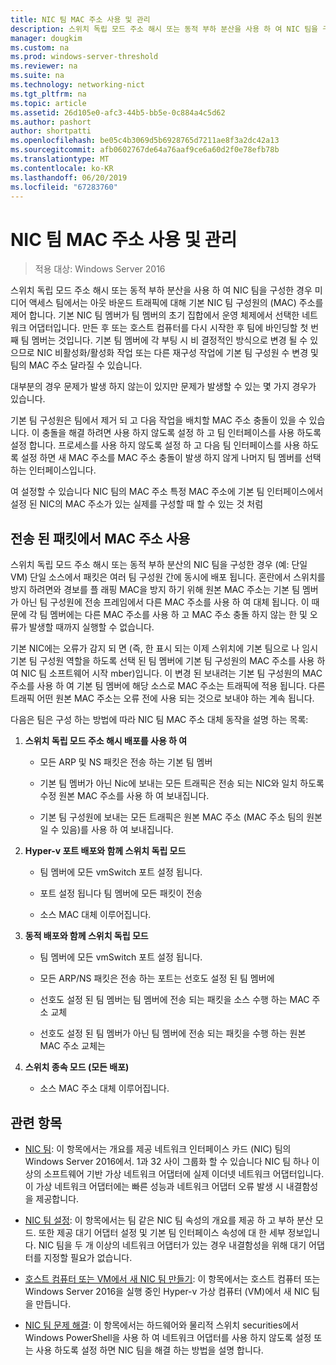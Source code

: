 ```yaml
---
title: NIC 팀 MAC 주소 사용 및 관리
description: 스위치 독립 모드 주소 해시 또는 동적 부하 분산을 사용 하 여 NIC 팀을 구성한 경우 미디어 액세스 팀에서는 아웃 바운드 트래픽에 대해 기본 NIC 팀 구성원의 (MAC) 주소를 제어 합니다. 기본 NIC 팀 멤버가 팀 멤버의 초기 집합에서 운영 체제에서 선택한 네트워크 어댑터입니다.
manager: dougkim
ms.custom: na
ms.prod: windows-server-threshold
ms.reviewer: na
ms.suite: na
ms.technology: networking-nict
ms.tgt_pltfrm: na
ms.topic: article
ms.assetid: 26d105e0-afc3-44b5-bb5e-0c884a4c5d62
ms.author: pashort
author: shortpatti
ms.openlocfilehash: be05c4b3069d5b6928765d7211ae8f3a2dc42a13
ms.sourcegitcommit: afb0602767de64a76aaf9ce6a60d2f0e78efb78b
ms.translationtype: MT
ms.contentlocale: ko-KR
ms.lasthandoff: 06/20/2019
ms.locfileid: "67283760"
---
```

# <a name="nic-teaming-mac-address-use-and-management"></a>NIC 팀 MAC 주소 사용 및 관리

>적용 대상: Windows Server 2016

스위치 독립 모드 주소 해시 또는 동적 부하 분산을 사용 하 여 NIC 팀을 구성한 경우 미디어 액세스 팀에서는 아웃 바운드 트래픽에 대해 기본 NIC 팀 구성원의 (MAC) 주소를 제어 합니다. 기본 NIC 팀 멤버가 팀 멤버의 초기 집합에서 운영 체제에서 선택한 네트워크 어댑터입니다.  만든 후 또는 호스트 컴퓨터를 다시 시작한 후 팀에 바인딩할 첫 번째 팀 멤버는 것입니다. 기본 팀 멤버에 각 부팅 시 비 결정적인 방식으로 변경 될 수 있으므로 NIC 비활성화/활성화 작업 또는 다른 재구성 작업에 기본 팀 구성원 수 변경 및 팀의 MAC 주소 달라질 수 있습니다.  
  
대부분의 경우 문제가 발생 하지 않는이 있지만 문제가 발생할 수 있는 몇 가지 경우가 있습니다.  
  
기본 팀 구성원은 팀에서 제거 되 고 다음 작업을 배치할 MAC 주소 충돌이 있을 수 있습니다. 이 충돌을 해결 하려면 사용 하지 않도록 설정 하 고 팀 인터페이스를 사용 하도록 설정 합니다. 프로세스를 사용 하지 않도록 설정 하 고 다음 팀 인터페이스를 사용 하도록 설정 하면 새 MAC 주소를 MAC 주소 충돌이 발생 하지 않게 나머지 팀 멤버를 선택 하는 인터페이스입니다.  
  
여 설정할 수 있습니다 NIC 팀의 MAC 주소 특정 MAC 주소에 기본 팀 인터페이스에서 설정 된 NIC의 MAC 주소가 있는 실제를 구성할 때 할 수 있는 것 처럼  
  
## <a name="mac-address-use-on-transmitted-packets"></a>전송 된 패킷에서 MAC 주소 사용  
스위치 독립 모드 주소 해시 또는 동적 부하 분산의 NIC 팀을 구성한 경우 (예: 단일 VM) 단일 소스에서 패킷은 여러 팀 구성원 간에 동시에 배포 됩니다. 혼란에서 스위치를 방지 하려면와 경보를 플 래핑 MAC을 방지 하기 위해 원본 MAC 주소는 기본 팀 멤버가 아닌 팀 구성원에 전송 프레임에서 다른 MAC 주소를 사용 하 여 대체 됩니다. 이 때문에 각 팀 멤버에는 다른 MAC 주소를 사용 하 고 MAC 주소 충돌 하지 않는 한 및 오류가 발생할 때까지 실행할 수 없습니다.  
  
기본 NIC에는 오류가 감지 되 면 (즉, 한 표시 되는 이제 스위치에 기본 팀으로 나 임시 기본 팀 구성원 역할을 하도록 선택 된 팀 멤버에 기본 팀 구성원의 MAC 주소를 사용 하 여 NIC 팀 소프트웨어 시작 mber)입니다.  이 변경 된 보내려는 기본 팀 구성원의 MAC 주소를 사용 하 여 기본 팀 멤버에 해당 소스로 MAC 주소는 트래픽에 적용 됩니다. 다른 트래픽 어떤 원본 MAC 주소는 오류 전에 사용 되는 것으로 보내야 하는 계속 됩니다.  
  
다음은 팀은 구성 하는 방법에 따라 NIC 팀 MAC 주소 대체 동작을 설명 하는 목록:  
  
1.  **스위치 독립 모드 주소 해시 배포를 사용 하 여**  
  
    -   모든 ARP 및 NS 패킷은 전송 하는 기본 팀 멤버  
  
    -   기본 팀 멤버가 아닌 Nic에 보내는 모든 트래픽은 전송 되는 NIC와 일치 하도록 수정 원본 MAC 주소를 사용 하 여 보내집니다.  
  
    -   기본 팀 구성원에 보내는 모든 트래픽은 원본 MAC 주소 (MAC 주소 팀의 원본 일 수 있음)를 사용 하 여 보내집니다.  
  
2.  **Hyper-v 포트 배포와 함께 스위치 독립 모드**  
  
    -   팀 멤버에 모든 vmSwitch 포트 설정 됩니다.  
  
    -   포트 설정 됩니다 팀 멤버에 모든 패킷이 전송  
  
    -   소스 MAC 대체 이루어집니다.  
  
3.  **동적 배포와 함께 스위치 독립 모드**  
  
    -   팀 멤버에 모든 vmSwitch 포트 설정 됩니다.  
  
    -   모든 ARP/NS 패킷은 전송 하는 포트는 선호도 설정 된 팀 멤버에  
  
    -   선호도 설정 된 팀 멤버는 팀 멤버에 전송 되는 패킷을 소스 수행 하는 MAC 주소 교체  
  
    -   선호도 설정 된 팀 멤버가 아닌 팀 멤버에 전송 되는 패킷을 수행 하는 원본 MAC 주소 교체는  
  
4.  **스위치 종속 모드 (모든 배포)**  
  
    -   소스 MAC 주소 대체 이루어집니다.  
  
## <a name="related-topics"></a>관련 항목
- [NIC 팀](NIC-Teaming.md): 이 항목에서는 개요를 제공 네트워크 인터페이스 카드 (NIC) 팀의 Windows Server 2016에서. 1과 32 사이 그룹화 할 수 있습니다 NIC 팀 하나 이상의 소프트웨어 기반 가상 네트워크 어댑터에 실제 이더넷 네트워크 어댑터입니다. 이 가상 네트워크 어댑터에는 빠른 성능과 네트워크 어댑터 오류 발생 시 내결함성을 제공합니다.  

- [NIC 팀 설정](nic-teaming-settings.md): 이 항목에서는 팀 같은 NIC 팀 속성의 개요를 제공 하 고 부하 분산 모드. 또한 제공 대기 어댑터 설정 및 기본 팀 인터페이스 속성에 대 한 세부 정보입니다. NIC 팀을 두 개 이상의 네트워크 어댑터가 있는 경우 내결함성을 위해 대기 어댑터를 지정할 필요가 없습니다.
  
- [호스트 컴퓨터 또는 VM에서 새 NIC 팀 만들기](Create-a-New-NIC-Team-on-a-Host-Computer-or-VM.md): 이 항목에서는 호스트 컴퓨터 또는 Windows Server 2016을 실행 중인 Hyper-v 가상 컴퓨터 (VM)에서 새 NIC 팀을 만듭니다.

- [NIC 팀 문제 해결](Troubleshooting-NIC-Teaming.md): 이 항목에서는 하드웨어와 물리적 스위치 securities에서 Windows PowerShell을 사용 하 여 네트워크 어댑터를 사용 하지 않도록 설정 또는 사용 하도록 설정 하면 NIC 팀을 해결 하는 방법을 설명 합니다. 
  


